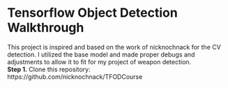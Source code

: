 # Tensorflow Object Detection Walkthrough
<p>
  This project is inspired and based on the work of nicknochnack for the CV detection. 
I utilized the base model and made proper debugs and adjustments to allow it to fit for my project of weapon detection.


<br />
<b>Step 1.</b> Clone this repository: https://github.com/nicknochnack/TFODCourse
<br/><br/>
